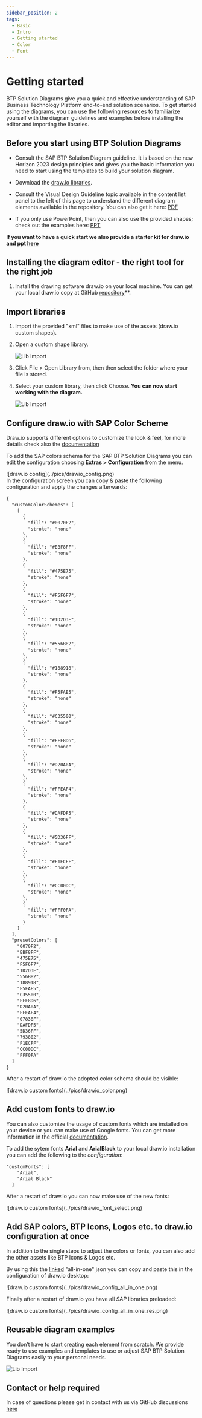 ```yaml
---
sidebar_position: 2
tags:
  - Basic
  - Intro
  - Getting started
  - Color
  - Font
---
```


# Getting started 

BTP Solution Diagrams give you a quick and effective understanding of SAP Business Technology Platform end-to-end solution scenarios. To get started using the diagrams, you can use the following resources to familiarize yourself with the diagram guidelines and examples before installing the editor and importing the libraries.

## Before you start using BTP Solution Diagrams

- Consult the SAP BTP Solution Diagram guideline. It is based on the new Horizon 2023 design principles and gives you the basic information you need to start using the templates to build your solution diagram.

-	Download the [draw.io libraries](http://localhost/). 

- Consult the Visual Design Guideline topic available in the content list panel to the left of this page to understand the different diagram elements available in the repository. You can also get it here: [PDF](http://localhost/)

- If you only use PowerPoint, then you can also use the provided shapes; check out the examples here: [PPT](http://localhost/)

**If you want to have a quick start we also provide a starter kit for **draw.io** and **ppt** [here](http://localhost/)**

## Installing the diagram editor - the right tool for the right job

1.	Install the drawing software draw.io on your local machine. You can get your local draw.io copy at GitHub [repository](https://github.com/jgraph/drawio-desktop/releases)**.



## Import libraries

1.	Import the provided "xml" files to make use of the assets (draw.io custom shapes).
2.	Open a custom shape library.

    ![Lib Import](../pics/lib_import.jpg)
3. Click File > Open Library from, then then select the folder where your file is stored.
4. Select your custom library, then click Choose. **You can now start working with the diagram.**

   ![Lib Import](../pics/start_draw.png)

## Configure draw.io with SAP Color Scheme

Draw.io supports different options to customize the look & feel, for more details check also the [documentation](https://www.drawio.com/doc/faq/configure-diagram-editor)

To add the SAP colors schema for the SAP BTP Solution Diagrams you can edit the configuration choosing **Extras > Configuration** from the menu.
<div className="drawio_color">
![draw.io config](../pics/drawio_config.png)
</div>
In the configuration screen you can copy & paste the following configuration and apply the changes afterwards:

```
{
  "customColorSchemes": [
    [
      {
        "fill": "#0070F2",
        "stroke": "none"
      },
      {
        "fill": "#EBF8FF",
        "stroke": "none"
      },
      {
        "fill": "#475E75",
        "stroke": "none"
      },
      {
        "fill": "#F5F6F7",
        "stroke": "none"
      },
      {
        "fill": "#1D2D3E",
        "stroke": "none"
      },
      {
        "fill": "#556B82",
        "stroke": "none"
      },
      {
        "fill": "#188918",
        "stroke": "none"
      },
      {
        "fill": "#F5FAE5",
        "stroke": "none"
      },
      {
        "fill": "#C35500",
        "stroke": "none"
      },
      {
        "fill": "#FFF8D6",
        "stroke": "none"
      },
      {
        "fill": "#D20A0A",
        "stroke": "none"
      },
      {
        "fill": "#FFEAF4",
        "stroke": "none"
      },
      {
        "fill": "#DAFDF5",
        "stroke": "none"
      },
      {
        "fill": "#5D36FF",
        "stroke": "none"
      },
      {
        "fill": "#F1ECFF",
        "stroke": "none"
      },
      {
        "fill": "#CC00DC",
        "stroke": "none"
      },
      {
        "fill": "#FFF0FA",
        "stroke": "none"
      }
    ]
  ],
  "presetColors": [
    "0070F2",
    "EBF8FF",
    "475E75",
    "F5F6F7",
    "1D2D3E",
    "556B82",
    "188918",
    "F5FAE5",
    "C35500",
    "FFF8D6",
    "D20A0A",
    "FFEAF4",
    "07838F",
    "DAFDF5",
    "5D36FF",
    "793802",
    "F1ECFF",
    "CC00DC",
    "FFF0FA"
  ]
}
```

After a restart of draw.io the adopted color schema should be visible:
<div className="drawio_color_ready">
![draw.io custom fonts](../pics/drawio_color.png)
</div>

## Add custom fonts to draw.io

You can also customize the usage of custom fonts which are installed on your device or you can make use of Google fonts. You can get more information in the official [documentation](https://drawio-app.com/blog/customise-default-colours-fonts-styles-and-the-draw-io-ui-in-confluence-cloud/).

To add the sytem fonts **Arial** and **ArialBlack** to your local draw.io installation you can add the following to the *configuration*:

```
"customFonts": [
    "Arial",
    "Arial Black"
  ]
```

After a restart of draw.io you can now make use of the new fonts:

<div className="drawio_font_select">
![draw.io custom fonts](../pics/drawio_font_select.png)
</div>

## Add SAP colors, BTP Icons, Logos etc. to draw.io configuration at once

In addition to the single steps to adjust the colors or fonts, you can also add the other assets like BTP Icons & Logos etc.

By using this the [linked](https://github.com/SAP/btp-solution-diagrams) "all-in-one" json you can copy and paste this in the configuration of draw.io desktop:

<div className="drawio_config">
![draw.io custom fonts](../pics/drawio_config_all_in_one.png)
</div>

Finally after a restart of draw.io you have all *SAP* libraries preloaded:

<div className="drawio_config_res">
![draw.io custom fonts](../pics/drawio_config_all_in_one_res.png)
</div>


## Reusable diagram examples

You don’t have to start creating each element from scratch. We provide ready to use examples and templates to use or adjust SAP BTP Solution Diagrams easily to your personal needs.

![Lib Import](../pics/reusable_templates.png)

## Contact or help required

In case of questions please get in contact with us via GitHub discussions [here](https://github.com/SAP/btp-solution-diagrams/discussions)




